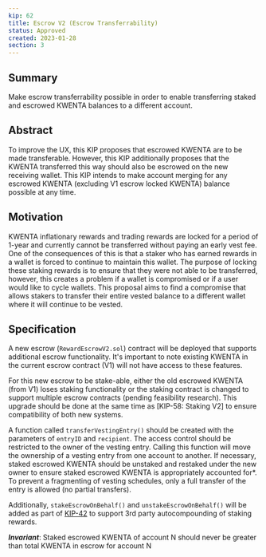 ```yaml
---
kip: 62
title: Escrow V2 (Escrow Transferrability)
status: Approved
created: 2023-01-28
section: 3
---
```


## Summary

Make escrow transferrability possible in order to enable transferring staked and escrowed KWENTA balances to a different account.

## Abstract

To improve the UX, this KIP proposes that escrowed KWENTA are to be made transferable. However, this KIP additionally proposes that the KWENTA transferred this way should also be escrowed on the new receiving wallet. This KIP intends to make account merging for any escrowed KWENTA (excluding V1 escrow locked KWENTA) balance possible at any time.

## Motivation

KWENTA inflationary rewards and trading rewards are locked for a period of 1-year and currently cannot be transferred without paying an early vest fee. One of the consequences of this is that a staker who has earned rewards in a wallet is forced to continue to maintain this wallet. The purpose of locking these staking rewards is to ensure that they were not able to be transferred, however, this creates a problem if a wallet is compromised or if a user would like to cycle wallets. This proposal aims to find a compromise that allows stakers to transfer their entire vested balance to a different wallet where it will continue to be vested.

## Specification

A new escrow (`RewardEscrowV2.sol`) contract will be deployed that supports additional escrow functionality. It's important to note existing KWENTA in the current escrow contract (V1) will not have access to these features.

For this new escrow to be stake-able, either the old escrowed KWENTA (from V1) loses staking functionality or the staking contract is changed to support multiple escrow contracts (pending feasibility research). This upgrade should be done at the same time as [KIP-58: Staking V2] to ensure compatibility of both new systems.

A function called `transferVestingEntry()` should be created with the parameters of `entryID` and `recipient`. The access control should be restricted to the owner of the vesting entry. Calling this function will move the ownership of a vesting entry from one account to another. If necessary, staked escrowed KWENTA should be unstaked and restaked under the new owner to ensure staked escrowed KWENTA is appropriately accounted for\*. To prevent a fragmenting of vesting schedules, only a full transfer of the entry is allowed (no partial transfers).

Additionally, `stakeEscrowOnBehalf()` and `unstakeEscrowOnBehalf()` will be added as part of [KIP-42](./kip-42.md) to support 3rd party autocompounding of staking rewards.

**_Invariant_**: Staked escrowed KWENTA of account N should never be greater than total KWENTA in escrow for account N
